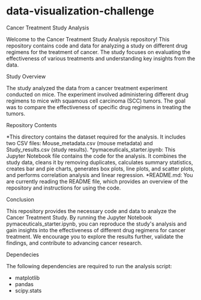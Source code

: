 # data-visualization-challenge

Cancer Treatment Study Analysis

Welcome to the Cancer Treatment Study Analysis repository! This repository contains code and data for analyzing a study on different drug regimens for the treatment of cancer. The study focuses on evaluating the effectiveness of various treatments and understanding key insights from the data.

Study Overview

The study analyzed the data from a cancer treatment experiment conducted on mice. The experiment involved administering different drug regimens to mice with squamous cell carcinoma (SCC) tumors. The goal was to compare the effectiveness of specific drug regimens in treating the tumors.

Repository Contents

*This directory contains the dataset required for the analysis. It includes two CSV files: Mouse_metadata.csv (mouse metadata) and Study_results.csv (study results).
*pymaceuticals_starter.ipynb: This Jupyter Notebook file contains the code for the analysis. It combines the study data, cleans it by removing duplicates, calculates summary statistics, creates bar and pie charts, generates box plots, line plots, and scatter plots, and performs correlation analysis and linear regression.
*README.md: You are currently reading the README file, which provides an overview of the repository and instructions for using the code.

Conclusion

This repository provides the necessary code and data to analyze the Cancer Treatment Study. By running the Jupyter Notebook pymaceuticals_starter.ipynb, you can reproduce the study's analysis and gain insights into the effectiveness of different drug regimens for cancer treatment. We encourage you to explore the results further, validate the findings, and contribute to advancing cancer research.

Dependecies

The following dependencies are required to run the analysis script:

* matplotlib
* pandas
* scipy.stats